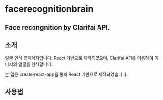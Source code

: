 # facerecognitionbrain

## Face recongnition by Clarifai API.

## 소개

얼굴 인식 웹페이지입니다. React 기반으로 제작되었으며, Clarifai API를 이용하여 이미지의 얼굴을 인식합니다.

본 앱은 create-react-app을 통해 React 기반으로 제작되었습니다.

## 사용법
